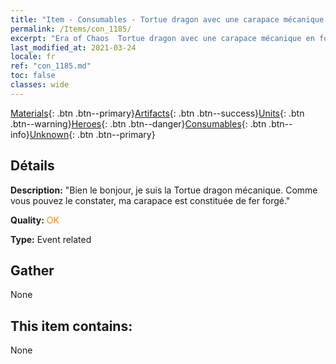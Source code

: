 ```yaml
---
title: "Item - Consumables - Tortue dragon avec une carapace mécanique en forme de marmite"
permalink: /Items/con_1185/
excerpt: "Era of Chaos  Tortue dragon avec une carapace mécanique en forme de marmite"
last_modified_at: 2021-03-24
locale: fr
ref: "con_1185.md"
toc: false
classes: wide
---
```

 [Materials](/fr/Items/){: .btn .btn--primary}[Artifacts](/fr/Items/Artifacts/){: .btn .btn--success}[Units](/fr/Items/Units/){: .btn .btn--warning}[Heroes](/fr/Items/Heroes/){: .btn .btn--danger}[Consumables](/fr/Items/Consumables/){: .btn .btn--info}[Unknown](/fr/Items/Unknown/){: .btn .btn--primary}

## Détails
 **Description:** \"Bien le bonjour, je suis la Tortue dragon mécanique. Comme vous pouvez le constater, ma carapace est constituée de fer forgé.\"

 **Quality:** <span style="color: #FF8C00">OK</span>

 **Type:** Event related

## Gather

  None

## This item contains:

  None

